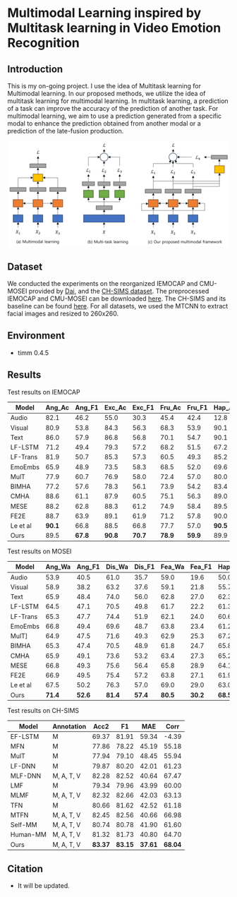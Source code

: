 # Multimodal Learning inspired by Multitask learning in Video Emotion Recognition

## Introduction

This is my on-going project. I use the idea of Multitask learning for Multimodal learning. In our proposed methods, we utilize the idea of multitask learning for multimodal learning. In multitask learning, a prediction of a task can improve the accuracy of the prediction of another task. For multimodal learning, we aim to use a prediction generated from a specific modal to enhance the prediction obtained from another modal or a prediction of the late-fusion production.

![frameworks](./img/frameworks.jpg)


## Dataset

We conducted the experiments on the reorganized IEMOCAP and CMU-MOSEI provided by [Dai](https://aclanthology.org/2021.naacl-main.417/), and the [CH-SIMS dataset](https://aclanthology.org/2020.acl-main.343/). The preprocessed IEMOCAP and CMU-MOSEI can be downloaded [here](https://github.com/wenliangdai/Multimodal-End2end-Sparse). The CH-SIMS and its baseline can be found [here](https://github.com/thuiar/MMSA). For all datasets, we used the MTCNN to extract facial images and resized to 260x260.

## Environment

* timm 0.4.5

## Results

Test results on IEMOCAP

| Model | Ang_Ac | Ang_F1 | Exc_Ac | Exc_F1 | Fru_Ac | Fru_F1 | Hap_Ac | Hap_F1 | Neu_Ac | Neu_F1 | Sad_Ac | Sad_F1 | Avg_Ac | Avg_F1 |
| --- | --- | --- | --- | --- | --- | --- | --- | --- | --- | --- | --- | --- | --- | --- |
| Audio | 82.1 | 46.2 | 55.0 | 30.3 | 45.4 | 42.4 | 12.8 | 17.2 | 48.6 | 41.4 | 77.9 | 48.8 | 53.6 | 37.7 |
| Visual | 80.9 | 53.8 | 84.3 | 56.3 | 68.3 | 53.9 | 90.1 | 43.7 | 75.1 | 55.3 | 86.6 | 55.8 | 80.9 | 53.1 |
| Text | 86.0 | 57.9 | 86.8 | 56.8 | 70.1 | 54.7 | 90.1 | 40.5 | 73.5 | 49.0 | 87.0 | 58.0 | 82.2 | 52.8 |
| LF-LSTM | 71.2 | 49.4 | 79.3 | 57.2 | 68.2 | 51.5 | 67.2 | 37.6 | 66.5 | 47.0 | 78.2 | 54.0 | 71.8 | 49.5 |
| LF-Trans | 81.9 | 50.7 | 85.3 | 57.3 | 60.5 | 49.3 | 85.2 | 37.6 | 72.4 | 49.7 | 87.4 | 57.4 | 78.8 | 50.3 |
| EmoEmbs | 65.9 | 48.9 | 73.5 | 58.3 | 68.5 | 52.0 | 69.6 | 38.3 | 73.6 | 48.7 | 80.8 | 53.0 | 72.0 | 49.8 |
| MulT | 77.9 | 60.7 | 76.9 | 58.0 | 72.4 | 57.0 | 80.0 | 46.8 | 74.9 | 53.7 | 83.5 | 65.4 | 77.6 | 56.9 |
| BIMHA | 77.2 | 57.6 | 78.3 | 56.1 | 73.9 | 54.2 | 83.4 | 43.2 | 76.4 | 50.9 | 83.8 | 63.7 | 78.8 | 54.3 |
| CMHA | 88.6 | 61.1 | 87.9 | 60.5 | 75.1 | 56.3 | 89.0 | 45.8 | 76.5 | 51.2 | 88.3 | 61.6 | 84.3 | 56.1 |
| MESE | 88.2 | 62.8 | 88.3 | 61.2 | 74.9 | 58.4 | 89.5 | 47.3 | 77.0 | 52.0 | 88.6 | 62.2 | 84.4 | 57.4 |
| FE2E | 88.7 | 63.9 | 89.1 | 61.9 | 71.2 | 57.8 | 90.0 | 44.8 | 79.1 | 58.4 | 89.1 | 65.7 | 85.7 | 57.1 |
| Le et al | **90.1** | 66.8 | 88.5 | 66.8 | 77.7 | 57.0 | **90.5** | 48.5 | 78.1 | 56.6 | 90.7 | 69.6 | 85.9 | 60.9 |
| Ours | 89.5 | **67.8** | **90.8** | **70.7** | **78.9** | **59.9** | 89.9 | **55.5** | **79.1** | **60.6** | **91.4** | **72.9** | **86.6** | **64.6** |

Test results on MOSEI

| Model | Ang_Wa | Ang_F1 | Dis_Wa | Dis_F1 | Fea_Wa | Fea_F1 | Hap_Wa | Hap_F1 | Sad_Wa | Sad_F1 | Sur_Wa | Sur_F1 | Sur_Wa | Sur_F1 |
| --- | --- | --- | --- | --- | --- | --- | --- | --- | --- | --- | --- | --- | --- | --- |
| Audio | 53.9  | 40.5  | 61.0  | 35.7  | 59.0  | 19.6  | 50.0  | 69.3  | 61.2  | 45.8  | 58.4  | 21.7  | 57.2  | 38.8 |
| Visual | 58.9  | 38.2  | 63.2  | 37.6  | 59.1  | 21.8  | 55.7  | 70.3  | 56.2  | 42.8  | 53.0  | 17.9  | 57.7  | 38.1 |
| Text | 65.9  | 48.4  | 74.0  | 56.0  | 62.8  | 27.0  | 62.3  | 72.0  | 60.2  | 45.3  | 60.9  | 26.0  | 64.3  | 45.8 |
| LF-LSTM | 64.5  | 47.1  | 70.5  | 49.8  | 61.7  | 22.2  | 61.3  | 73.2  | 63.4  | 47.2  | 57.1  | 20.6  | 63.1  | 43.3 |
| LF-Trans | 65.3  | 47.7  | 74.4  | 51.9  | 62.1  | 24.0  | 60.6  | 72.9  | 60.1  | 45.5  | 62.1  | 24.2  | 64.1  | 44.4 |
| EmoEmbs | 66.8  | 49.4  | 69.6  | 48.7  | 63.8  | 23.4  | 61.2  | 71.9  | 60.5  | 47.5  | 63.3  | 24.0  | 64.2  | 44.2 |
| MulT] | 64.9  | 47.5  | 71.6  | 49.3  | 62.9  | 25.3  | 67.2  | 75.4  | 64.0  | 48.3  | 61.4  | 25.6  | 65.4  | 45.2 |
| BIMHA | 65.3  | 47.4  | 70.5  | 48.9  | 61.8  | 24.7  | 65.8  | 72.1  | 62.6  | 47.9  | 62.5  | 24.9  | 64.8  | 44.3 |
| CMHA | 65.9  | 49.1  | 73.6  | 53.2  | 63.4  | 27.3  | 65.2  | 72.1  | 64.2  | 46.7  | 64.5  | 26.6  | 66.1  | 45.8 |
| MESE | 66.8  | 49.3  | 75.6  | 56.4  | 65.8  | 28.9  | 64.1  | 72.3  | 63.0  | 46.6  | 65.7  | 27.2  | 66.8  | 46.8 |
| FE2E | 66.9  | 49.5  | 75.4  | 57.2  | 63.8  | 27.1  | 61.9  | 72.3  | **65.6**  | 49.3  | 61.5  | 26.9  | 65.8  | 47.0 |
| Le et al | 67.5  | 50.2  | 76.3  | 57.0  | 69.0  | 29.0  | 63.0  | 72.6  | 65.5  | 49.2  | 65.7  | 27.6  | 67.8  | 47.6 |
| Ours | **71.4**  | **52.6**  | **81.4**  | **57.4**  | **80.5**  | **30.2**  | **68.5**  | **75.4**  | 63.9  | **51.6**  | **80.3**  | **30.3**  | **74.3**  | **49.6** |

Test results on CH-SIMS

| Model | Annotation | Acc2 | F1 | MAE | Corr |
| --- | --- | --- | --- | --- | --- |
| EF-LSTM | M | 69.37  | 81.91  | 59.34  | -4.39 |
| MFN | M | 77.86  | 78.22  | 45.19  | 55.18 |
| MulT | M | 77.94  | 79.10  | 48.45  | 55.94 |
| LF-DNN | M | 79.87  | 80.20  | 42.01  | 61.23 |
| MLF-DNN | M, A, T, V | 82.28  | 82.52  | 40.64  | 67.47 |
| LMF | M | 79.34  | 79.96  | 43.99  | 60.00 |
| MLMF | M, A, T, V | 82.32  | 82.66  | 42.03  | 63.13 |
| TFN | M | 80.66  | 81.62  | 42.52  | 61.18 |
| MTFN | M, A, T, V | 82.45  | 82.56  | 40.66  | 66.98 |
| Self-MM | M, A, T, V | 80.74 | 80.78 | 41.90 | 61.60|
| Human-MM | M, A, T, V | 81.32 | 81.73 | 40.80 | 64.70|
| Ours | M, A, T, V | **83.37** | **83.15** | **37.61** | **68.04** |


## Citation
- It will be updated.



